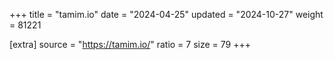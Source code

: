 +++
title = "tamim.io"
date = "2024-04-25"
updated = "2024-10-27"
weight = 81221

[extra]
source = "https://tamim.io/"
ratio = 7
size = 79
+++
